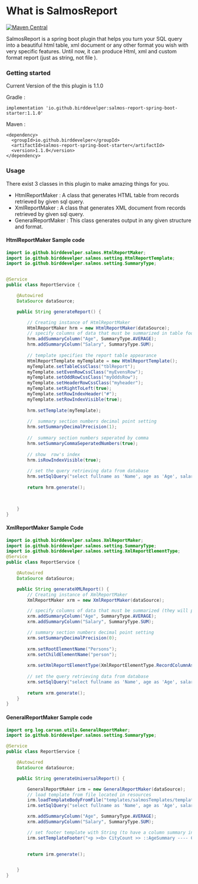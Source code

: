 What is SalmosReport
======
[![Maven Central](https://img.shields.io/maven-central/v/io.github.birddevelper/salmos-report-spring-boot-starter.svg?label=Maven%20Central)](https://search.maven.org/search?q=g:%22io.github.birddevelper%22%20AND%20a:%22salmos-report-spring-boot-starter%22)

SalmosReport is a spring boot plugin that helps you turn your SQL query into a beautiful html table, xml document or any other format you wish with very specific features. Until now, it can produce Html, xml and custom format report (just as string, not file ).

### Getting started


Current Version of the this plugin is 1.1.0

Gradle :
```shell
implementation 'io.github.birddevelper:salmos-report-spring-boot-starter:1.1.0'
```


Maven :
```shell
<dependency>
  <groupId>io.github.birddevelper</groupId>
  <artifactId>salmos-report-spring-boot-starter</artifactId>
  <version>1.1.0</version>
</dependency>
```

### Usage

There exist 3 classes in this plugin to make amazing things for you.

* HtmlReportMaker : A class that generates HTML table from records retrieved by given sql query.
* XmlReportMaker : A class that generates XML document from records retrieved by given sql query.
* GeneralReportMaker : This class generates output in any given structure and format.

#### HtmlReportMaker Sample code

```java
import io.github.birddevelper.salmos.HtmlReportMaker;
import io.github.birddevelper.salmos.setting.HtmlReportTemplate;
import io.github.birddevelper.salmos.setting.SummaryType;


@Service
public class ReportService {

    @Autowired
    DataSource dataSource;

    public String generateReport() {

        // Creating instance of HtmlReportMaker
        HtmlReportMaker hrm = new HtmlReportMaker(dataSource);
        // specify columns of data that must be summarized in table footer row
        hrm.addSummaryColumn("Age", SummaryType.AVERAGE);
        hrm.addSummaryColumn("Salary", SummaryType.SUM);
        
        // template specifies the report table appearance
        HtmlReportTemplate myTemplate = new HtmlReportTemplate();
        myTemplate.setTableCssClass("tblReport");
        myTemplate.setEvenRowCssClass("myEvensRow");
        myTemplate.setOddRowCssClass("myOddsRow");
        myTemplate.setHeaderRowCssClass("myheader");
        myTemplate.setRightToLeft(true);
        myTemplate.setRowIndexHeader("#");
        myTemplate.setRowIndexVisible(true);
        
        hrm.setTemplate(myTemplate);
        
        //  summary section numbers decimal point setting
        hrm.setSummaryDecimalPrecision(1);
        
        //  summary section numbers seperated by comma 
        hrm.setSummaryCommaSeperatedNumbers(true);
        
        // show  row's index
        hrm.isRowIndexVisible(true);
        
        // set the query retrieving data from database
        hrm.setSqlQuery("select fullname as 'Name', age as 'Age', salary as 'Salary'   from chamber limit 0,10");
        
        return hrm.generate();

      

    }
}
```


#### XmlReportMaker Sample Code

```java
import io.github.birddevelper.salmos.XmlReportMaker;
import io.github.birddevelper.salmos.setting.SummaryType;
import io.github.birddevelper.salmos.setting.XmlReportElementType;
@Service
public class ReportService {

    @Autowired
    DataSource dataSource;

    public String generateXMLReport() {
        // Creating instance of XmlReportMaker
        XmlReportMaker xrm = new XmlReportMaker(dataSource);

        // specify columns of data that must be summarized (they will put in root element as attribute) 
        xrm.addSummaryColumn("Age", SummaryType.AVERAGE);
        xrm.addSummaryColumn("Salary", SummaryType.SUM);

        // summary section numbers decimal point setting
        xrm.setSummaryDecimalPrecision(0);
        
        xrm.setRootElementName("Persons");
        xrm.setChildElementName("person");
        
        xrm.setXmlReportElementType(XmlReportElementType.RecordColumnAsElementAttribute);
        
        // set the query retrieving data from database
        xrm.setSqlQuery("select fullname as 'Name', age as 'Age', salary as 'Salary'   from chamber limit 0,10");
        
        return xrm.generate();
    }
}
```


#### GeneralReportMaker Sample code

```java
import org.log.carvan.utils.GeneralReportMaker;
import io.github.birddevelper.salmos.setting.SummaryType;

@Service
public class ReportService {

    @Autowired
    DataSource dataSource;

    public String generateUniversalReport() {

        GeneralReportMaker irm = new GeneralReportMaker(dataSource);
        // load template from file located in resources 
        irm.loadTemplateBodyFromFile("templates/salmosTemplates/template1.html");
        irm.setSqlQuery("select fullname as 'Name', age as 'Age', salary as 'Salary'   from chamber limit 0,10");

        xrm.addSummaryColumn("Age", SummaryType.AVERAGE);
        xrm.addSummaryColumn("Salary", SummaryType.SUM);

        // set footer template with String (to have a column summary in footer, you should use ::[column name]Summary in template 
        irm.setTemplateFooter("<p ><b> CityCount >> ::AgeSummary ---- Capacity Average >> ::SalarySummary </b> </p>");

        
        return irm.generate();


    }
}
```